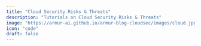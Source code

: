 ```yaml
---
title: "Cloud Security Risks & Threats"
description: "Tutorials on Cloud Security Risks & Threats"
image: "https://armur-ai.github.io/armur-blog-cloudsec/images/cloud.jpg"
icon: "code"
draft: false
---
```



